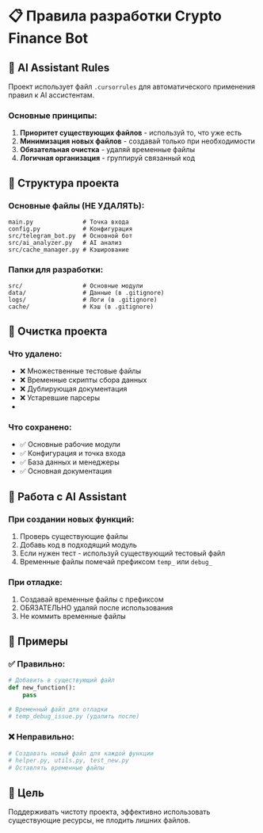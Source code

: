 # 📋 Правила разработки Crypto Finance Bot

## 🤖 AI Assistant Rules

Проект использует файл `.cursorrules` для автоматического применения правил к AI ассистентам.

### Основные принципы:
1. **Приоритет существующих файлов** - используй то, что уже есть
2. **Минимизация новых файлов** - создавай только при необходимости  
3. **Обязательная очистка** - удаляй временные файлы
4. **Логичная организация** - группируй связанный код

## 📁 Структура проекта

### Основные файлы (НЕ УДАЛЯТЬ):
```
main.py              # Точка входа
config.py            # Конфигурация
src/telegram_bot.py  # Основной бот
src/ai_analyzer.py   # AI анализ
src/cache_manager.py # Кэширование
```

### Папки для разработки:
```
src/                 # Основные модули
data/                # Данные (в .gitignore)
logs/                # Логи (в .gitignore)
cache/               # Кэш (в .gitignore)
```

## 🧹 Очистка проекта

### Что удалено:
- ❌ Множественные тестовые файлы
- ❌ Временные скрипты сбора данных
- ❌ Дублирующая документация
- ❌ Устаревшие парсеры
-
### Что сохранено:
- ✅ Основные рабочие модули
- ✅ Конфигурация и точка входа
- ✅ База данных и менеджеры
- ✅ Основная документация

## 🚀 Работа с AI Assistant

### При создании новых функций:
1. Проверь существующие файлы
2. Добавь код в подходящий модуль
3. Если нужен тест - используй существующий тестовый файл
4. Временные файлы помечай префиксом `temp_` или `debug_`

### При отладке:
1. Создавай временные файлы с префиксом
2. ОБЯЗАТЕЛЬНО удаляй после использования
3. Не коммить временные файлы

## 📝 Примеры

### ✅ Правильно:
```python
# Добавить в существующий файл
def new_function():
    pass

# Временный файл для отладки
# temp_debug_issue.py (удалить после)
```

### ❌ Неправильно:
```python
# Создавать новый файл для каждой функции
# helper.py, utils.py, test_new.py
# Оставлять временные файлы
```

## 🎯 Цель
Поддерживать чистоту проекта, эффективно использовать существующие ресурсы, не плодить лишних файлов. 